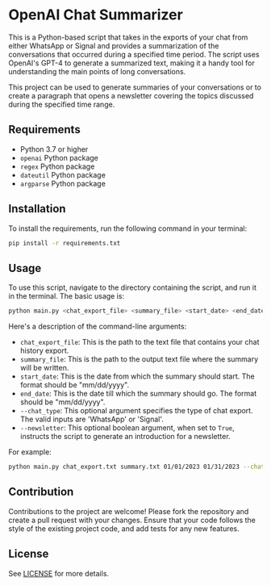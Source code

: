 # OpenAI Chat Summarizer

This is a Python-based script that takes in the exports of your chat from either WhatsApp or Signal and provides a summarization of the conversations that occurred during a specified time period. The script uses OpenAI's GPT-4 to generate a summarized text, making it a handy tool for understanding the main points of long conversations.

This project can be used to generate summaries of your conversations or to create a paragraph that opens a newsletter covering the topics discussed during the specified time range.

## Requirements

- Python 3.7 or higher
- `openai` Python package
- `regex` Python package
- `dateutil` Python package
- `argparse` Python package

## Installation

To install the requirements, run the following command in your terminal:

```bash
pip install -r requirements.txt
```

## Usage

To use this script, navigate to the directory containing the script, and run it in the terminal. The basic usage is:

```bash
python main.py <chat_export_file> <summary_file> <start_date> <end_date> --chat_type=<chat_type> --newsletter=<boolean>
```

Here's a description of the command-line arguments:

- `chat_export_file`: This is the path to the text file that contains your chat history export.
- `summary_file`: This is the path to the output text file where the summary will be written.
- `start_date`: This is the date from which the summary should start. The format should be "mm/dd/yyyy".
- `end_date`: This is the date till which the summary should go. The format should be "mm/dd/yyyy".
- `--chat_type`: This optional argument specifies the type of chat export. The valid inputs are 'WhatsApp' or 'Signal'.
- `--newsletter`: This optional boolean argument, when set to `True`, instructs the script to generate an introduction for a newsletter.

For example:

```bash
python main.py chat_export.txt summary.txt 01/01/2023 01/31/2023 --chat_type=WhatsApp --newsletter=True
```

## Contribution

Contributions to the project are welcome! Please fork the repository and create a pull request with your changes. Ensure that your code follows the style of the existing project code, and add tests for any new features.

## License

See [LICENSE](./LICENSE) for more details.

